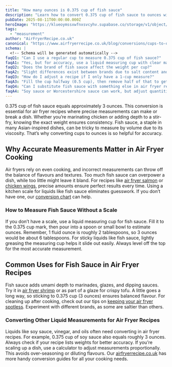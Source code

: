 ```yaml
---
title: "How many ounces is 0.375 cup of fish sauce"
description: "Learn how to convert 0.375 cup of fish sauce to ounces with our simple guide—perfect for air fryer recipes and precise cooking!"
pubDate: 2025-08-11T00:00:00.000Z
heroImage: "https://klueoymssxwfnxsvcyhv.supabase.co/storage/v1/object/public/Shmucket/how-many-ounces-is-0-375-cup-of-fish-sauce.webp"
tags:
  - "measurement"
author: "AirFryerRecipe.co.uk"
canonical: "https://www.airfryerrecipe.co.uk/blog/conversions/cups-to-ounces/how-many-ounces-is-0-375-cup-of-fish-sauce"
schema: |
  <!-- Schema will be generated automatically -->
faqQ1: "Can I use a regular cup to measure 0.375 cup of fish sauce?"
faqA1: "Yes, but for accuracy, use a liquid measuring cup with clear markings. Dry measuring cups can lead to slight variations due to fish sauce’s thickness. If possible, weigh it for the most precise result."
faqQ2: "Does the brand of fish sauce affect the weight per cup?"
faqA2: "Slight differences exist between brands due to salt content and additives. However, 0.375 cup will generally weigh around 3 ounces. For best results, stick to one brand per recipe."
faqQ3: "How do I adjust a recipe if I only have a 1-cup measure?"
faqA3: "Fill the cup halfway (0.5 cup), then remove half of that to get 0.375 cup. Alternatively, use tablespoons—0.375 cup equals 6 tablespoons. A scale simplifies this process."
faqQ4: "Can I substitute fish sauce with something else in air fryer recipes?"
faqA4: "Soy sauce or Worcestershire sauce can work, but adjust quantities as they’re less intense. For a vegetarian option, try mushroom sauce. Always taste and tweak as needed."
---
```

<p>0.375 cup of fish sauce equals approximately 3 ounces. This conversion is essential for air fryer recipes where precise measurements can make or break a dish. Whether you’re marinating chicken or adding depth to a stir-fry, knowing the exact weight ensures consistency. Fish sauce, a staple in many Asian-inspired dishes, can be tricky to measure by volume due to its viscosity. That’s why converting cups to ounces is so helpful for accuracy.</p>  

<h2>Why Accurate Measurements Matter in Air Fryer Cooking</h2>  
<p>Air fryers rely on even cooking, and incorrect measurements can throw off the balance of flavours and textures. Too much fish sauce can overpower a dish, while too little might leave it bland. For recipes like <a href=https://www.airfryerrecipe.co.uk/recipes>air fryer salmon</a> or <a href=https://www.airfryerrecipe.co.uk/recipe-category/chicken>chicken wings</a>, precise amounts ensure perfect results every time. Using a kitchen scale for liquids like fish sauce eliminates guesswork. If you don’t have one, our <a href=https://www.airfryerrecipe.co.uk/air-fryer-conversion-chart>conversion chart</a> can help.</p>  

<h3>How to Measure Fish Sauce Without a Scale</h3>  
<p>If you don’t have a scale, use a liquid measuring cup for fish sauce. Fill it to the 0.375 cup mark, then pour into a spoon or small bowl to estimate ounces. Remember, 1 fluid ounce is roughly 2 tablespoons, so 3 ounces would be about 6 tablespoons. For sticky liquids like fish sauce, lightly greasing the measuring cup helps it slide out easily. Always level off the top for the most accurate measurement.</p>  

<h2>Common Uses for Fish Sauce in Air Fryer Recipes</h2>  
<p>Fish sauce adds umami depth to marinades, glazes, and dipping sauces. Try it in <a href=https://www.airfryerrecipe.co.uk/recipe-category/shrimp>air fryer shrimp</a> or as part of a glaze for crispy tofu. A little goes a long way, so sticking to 0.375 cup (3 ounces) ensures balanced flavour. For cleaning up after cooking, check out our tips on <a href=https://www.airfryerrecipe.co.uk/air-fryer-cleaner>keeping your air fryer spotless</a>. Experiment with different brands, as some are saltier than others.</p>  

<h3>Converting Other Liquid Measurements for Air Fryer Recipes</h3>  
<p>Liquids like soy sauce, vinegar, and oils often need converting in air fryer recipes. For example, 0.375 cup of soy sauce also equals roughly 3 ounces. Always check if your recipe lists weights for better accuracy. If you’re scaling up a dish, use a calculator to adjust measurements proportionally. This avoids over-seasoning or diluting flavours. Our <a href=https://www.airfryerrecipe.co.uk>airfryerrecipe.co.uk</a> has more handy conversion guides for all your cooking needs.</p>
